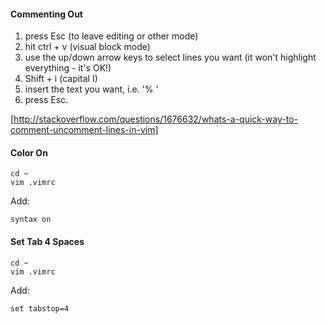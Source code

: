 #### Commenting Out ####
1. press Esc (to leave editing or other mode)
2. hit ctrl + v (visual block mode)
3. use the up/down arrow keys to select lines you want (it won't highlight everything - it's OK!)
4. Shift + i (capital I)
5. insert the text you want, i.e. '% '
6. press Esc.

[http://stackoverflow.com/questions/1676632/whats-a-quick-way-to-comment-uncomment-lines-in-vim]

#### Color On ####
````
cd ~
vim .vimrc
````
Add:
````
syntax on
````

#### Set Tab 4 Spaces ####
````
cd ~
vim .vimrc
````
Add:
````
set tabstop=4
````
